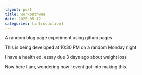 ```yaml
---
layout: post
title: workbuthwne
date: 2025-05-12
categories: [introduction]
---
```



A random blog page experiment using github pages

This is being developed at 10:30 PM on a random Monday night

I have a health ed. essay due 3 days ago about weight loss

Now here I am, wondering how I event got into making this.
